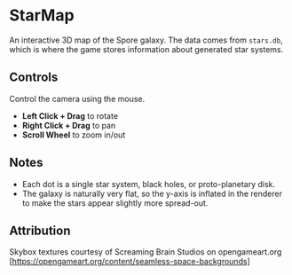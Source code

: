 # StarMap

An interactive 3D map of the Spore galaxy. The data comes from `stars.db`, which is where the game stores information about generated star systems.

## Controls
Control the camera using the mouse.
* **Left Click + Drag** to rotate
* **Right Click + Drag** to pan
* **Scroll Wheel** to zoom in/out

## Notes
* Each dot is a single star system, black holes, or proto-planetary disk. 
* The galaxy is naturally very flat, so the y-axis is inflated in the renderer to make the stars appear slightly more spread-out.

## Attribution
Skybox textures courtesy of Screaming Brain Studios on opengameart.org [https://opengameart.org/content/seamless-space-backgrounds]